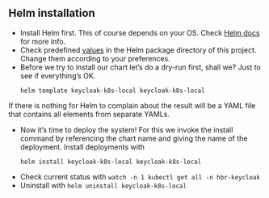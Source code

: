 ## Helm installation

* Install Helm first. This of course depends on your OS. Check [Helm docs](https://helm.sh/docs/intro/install/) for more info.
* Check predefined [values](./keycloak-k8s-local/values.yaml) in the Helm package directory of this project. Change them according to your preferences.
* Before we try to install our chart let’s do a dry-run first, shall we? Just to see if everything’s OK.
  ```
  helm template keycloak-k8s-local keycloak-k8s-local
  ```
If there is nothing for Helm to complain about the result will be a YAML file that contains all elements from separate YAMLs.

* Now it’s time to deploy the system! For this we invoke the install command by referencing the chart name and giving the name of the deployment.
  Install deployments with
  ```
  helm install keycloak-k8s-local keycloak-k8s-local
  ```
* Check current status with `watch -n 1 kubectl get all -n hbr-keycloak` 
* Uninstall with `helm uninstall keycloak-k8s-local`
